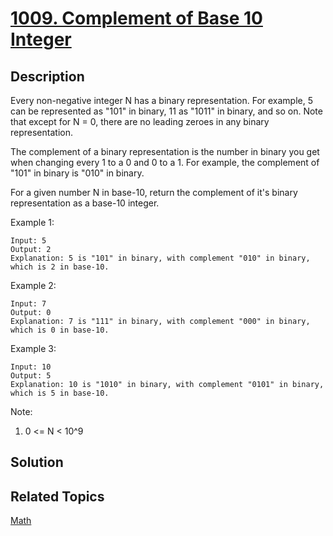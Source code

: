 # [1009. Complement of Base 10 Integer](https://leetcode.com/problems/complement-of-base-10-integer)

## Description

Every non-negative integer N has a binary representation.  For example, 5 can be represented as "101" in binary, 11 as "1011" in binary, and so on.  Note that except for N = 0, there are no leading zeroes in any binary representation.

The complement of a binary representation is the number in binary you get when changing every 1 to a 0 and 0 to a 1.  For example, the complement of "101" in binary is "010" in binary.

For a given number N in base-10, return the complement of it's binary representation as a base-10 integer.


Example 1:

```
Input: 5
Output: 2
Explanation: 5 is "101" in binary, with complement "010" in binary, which is 2 in base-10.
```

Example 2:

```
Input: 7
Output: 0
Explanation: 7 is "111" in binary, with complement "000" in binary, which is 0 in base-10.
```

Example 3:

```
Input: 10
Output: 5
Explanation: 10 is "1010" in binary, with complement "0101" in binary, which is 5 in base-10.
```

Note:

1. 0 <= N < 10^9

## Solution

## Related Topics

[Math](https://leetcode.com/tag/math/) 

